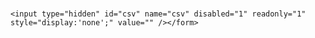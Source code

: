 <html>
<head>
    <script type="text/javascript" src="https://cdnjs.cloudflare.com/ajax/libs/brython/3.7.1/brython.js"></script>
    <script type="text/javascript" src="https://cdnjs.cloudflare.com/ajax/libs/brython/3.7.1/brython_stdlib.js"></script>
    <script type="text/javascript" src="https://cdnjs.cloudflare.com/ajax/libs/lz-string/1.4.4/lz-string.min.js"></script>
</head>
<body onload="brython(1)">
<form name="analyze" id="analyze" action="analyze.html" method="GET">
    <div name="stations" id="stations"></div><br />

    <input type="hidden" id="csv" name="csv" disabled="1" readonly="1" style="display:'none';" value="" /></form>
</form>

<script>
var string = "This is my compression test.";
alert("Size of sample is: " + string.length);
var compressed = LZString.compress(string);
alert("Size of compressed sample is: " + compressed.length);
string = LZString.decompress(compressed);
alert("Sample is: " + string);
</script>

<script type="text/python">
from browser import document, window, aio

LZString = window.LZString

async def refreshPageSize():
    matrix = {}
    url2CanadianWeather = "https://anonymous:anonymous@dd.meteo.gc.ca/nowcasting/matrices/SCRIBE.NWCSTG.08.17.06Z.n.Z"
    request = await aio.get(url2CanadianWeather)#,format="application/json")
    matrix = LZString.decompress(request.data)
    document["csv"].value=matrix
    window.alert("Size of sample is: " + matrix.length)
 
def updatePageSize(ev):
    aio.run(refreshPageSize())

updatePageSize(0)
</script>
</body>
</html>
